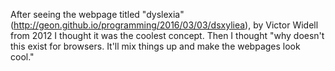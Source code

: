 After seeing the webpage titled "dyslexia" (http://geon.github.io/programming/2016/03/03/dsxyliea), by Victor Widell from 2012 I thought it was the coolest concept. Then I thought "why doesn't this exist for browsers. It'll mix things up and make the webpages look cool."